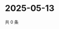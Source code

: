 # 2025-05-13

共 0 条

<!-- BEGIN ZHIHUVIDEO -->
<!-- 最后更新时间 Tue May 13 2025 22:11:38 GMT+0800 (China Standard Time) -->

<!-- END ZHIHUVIDEO -->
